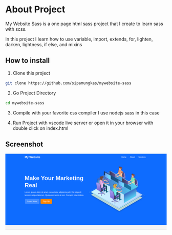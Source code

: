 # About Project

My Website Sass is a one page html sass project that I create to learn sass with scss.

In this project I learn how to use variable, import, extends, for, lighten, darken, lightness, if else, and mixins

## How to install

1. Clone this project

```sh
git clone https://github.com/sipamungkas/mywebsite-sass
```

2. Go Project Directory

```sh
cd mywebsite-sass
```

3. Compile with your favorite css compiler
   I use nodejs sass in this case

4. Run Project with vscode live server or open it in your browser with double click on index.html

## Screenshot

![My Website Sass Preview](docs/images/mywebsite-sass.png "My Website Sass Preview")
